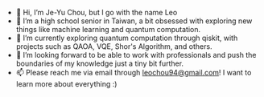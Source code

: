 - 👋 Hi, I’m Je-Yu Chou, but I go with the name Leo
- 👀 I’m a high school senior in Taiwan, a bit obsessed with exploring new things like machine learning and quantum computation.
- 🌱 I’m currently exploring quantum computation through qiskit, with projects such as QAOA, VQE, Shor's Algorithm, and others.
- 💞️ I’m looking forward to be able to work with professionals and push the boundaries of my knowledge just a tiny bit further. 
- 📫 Please reach me via email through leochou94@gmail.com! I want to learn more about everything :)

<!---
JeyuChou/JeyuChou is a ✨ special ✨ repository because its `README.md` (this file) appears on your GitHub profile.
You can click the Preview link to take a look at your changes.
--->
